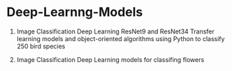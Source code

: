 # Deep-Learnng-Models

1. Image Classification Deep Learning ResNet9 and ResNet34 Transfer learning models and object-oriented algorithms using Python to classify 250 bird species

2. Image Classification Deep Learning models for classifing flowers
